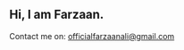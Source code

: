 ## Hi, I am Farzaan.

Contact me on: <a href="mailto:officialfarzaanali@gmail.com">officialfarzaanali@gmail.com</a>
<!--
**itzfarzaan/itzfarzaan** is a ✨ _special_ ✨ repository because its `README.md` (this file) appears on your GitHub profile.

Here are some ideas to get you started:

- 🔭 I’m currently working on ...
- 🌱 I’m currently learning ...
- 👯 I’m looking to collaborate on ...
- 🤔 I’m looking for help with ...
- 💬 Ask me about ...
- 📫 How to reach me: ...
- 😄 Pronouns: ...
- ⚡ Fun fact: ...
-->
